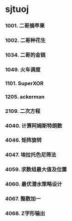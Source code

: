 # sjtuoj

### 1001. 二哥摘苹果

### 1002. 二哥种花生

### 1034. 二哥的金链

### 1049. 火车调度

### 1101. SuperXOR

### 1205. ackerman

### 2109. 二次方程

### 4040. 计算阿姆斯特朗数

### 4046. 矩阵旋转

### 4047. 埃拉托色尼筛法

### 4059. 求数组最大值及位置

### 4060. 最优潜水策略设计

### 4067. 整数加一

### 4068. Z字形输出

